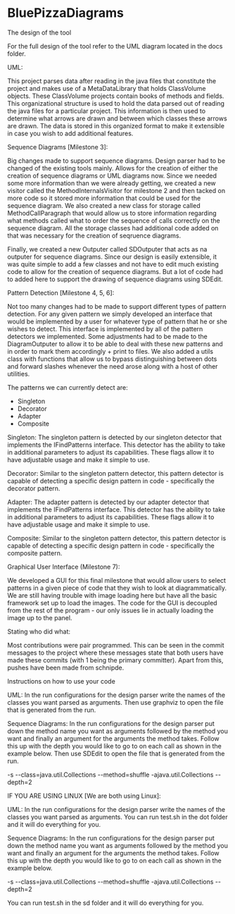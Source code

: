 # BluePizzaDiagrams

The design of the tool

For the full design of the tool refer to the UML diagram located in the docs folder.

UML:

This project parses data after reading in the java files that constitute the project and makes use of a MetaDataLibrary that holds ClassVolume objects.  These ClassVolume projects contain books of methods and fields.  This organizational structure is used to hold the data parsed out of reading the java files for a particular project.  This information is then used to determine what arrows are drawn and between which classes these arrows are drawn.  The data is stored in this organized format to make it extensible in case you wish to add additional features.


Sequence Diagrams [Milestone 3]:

Big changes made to support sequence diagrams.  Design parser had to be changed of the existing tools mainly.  Allows for the creation of either the creation of sequence diagrams or UML diagrams now.  Since we needed some more information than we were already getting, we created a new visitor called the MethodInternalsVisitor for milestone 2 and then tacked on more code so it stored more information that could be used for the sequence diagram.  We also created a new class for storage called MethodCallParagraph that would allow us to store information regarding what methods called what to order the sequence of calls correctly on the sequence diagram.  All the storage classes had additional code added on that was necessary for the creation of seqruence diagrams. 

Finally, we created a new Outputer called SDOutputer that acts as na outputer for sequence diagrams.  Since our design is easily extensible, it was quite simple to add a few classes and not have to edit much existing code to allow for the creation of sequence diagrams.  But a lot of code had to added here to support the drawing of sequence diagrams using SDEdit.

Pattern Detection [Milestone 4, 5, 6]:

Not too many changes had to be made to support different types of pattern detection.  For any given pattern we simply developed an interface that would be implemented by a user for whatever type of pattern that he or she wishes to detect.  This interface is implemented by all of the pattern detectors we implemented.  Some adjustments had to be made to the DiagramOutputer to allow it to be able to deal with these new patterns and in order to mark them accordingly + print to files.  We also added a utils class with functions that allow us to bypass distinguishing between dots and forward slashes whenever the need arose along with a host of other utilities.

The patterns we can currently detect are:

- Singleton
- Decorator
- Adapter
- Composite

Singleton:
The singleton pattern is detected by our singleton detector that implements the IFindPatterns interface.  This detector has the ability to take in additional parameters to adjust its capabilities.  These flags allow it to have adjustable usage and make it simple to use.

Decorator:
Similar to the singleton pattern detector, this pattern detector is capable of detecting a specific design pattern in code - specifically the decorator pattern.

Adapter:
The adapter pattern is detected by our adapter detector that implements the IFindPatterns interface.  This detector has the ability to take in additional parameters to adjust its capabilities.  These flags allow it to have adjustable usage and make it simple to use.

Composite:
Similar to the singleton pattern detector, this pattern detector is capable of detecting a specific design pattern in code - specifically the composite pattern.

Graphical User Interface (Milestone 7): 

We developed a GUI for this final milestone that would allow users to select patterns in a given piece of code that they wish to look at diagrammatically.  We are still having trouble with image loading here but have all the basic framework set up to load the images.  The code for the GUI is decoupled from the rest of the program - our only issues lie in actually loading the image up to the panel.


Stating who did what:

Most contributions were pair programmed.  This can be seen in the commit messages to the project where these messages state that both users have made these commits (with 1 being the primary committer).  Apart from this, pushes have been made from schnipde.


Instructions on how to use your code

UML:
In the run configurations for the design parser write the names of the classes you want parsed as arguments.  Then use graphviz to open the file that is generated from the run.

Sequence Diagrams:
In the run configurations for the design parser put down the method name you want as arguments followed by the method you want and finally an argument for the arguments the method takes.  Follow this up with the depth you would like to go to on each call as shown in the example below.  Then use SDEdit to open the file that is generated from the run.

-s --class=java.util.Collections --method=shuffle -ajava.util.Collections --depth=2

IF YOU ARE USING LINUX [We are both using Linux]:

UML:
In the run configurations for the design parser write the names of the classes you want parsed as arguments. You can run test.sh in the dot folder and it will do everything for you.

Sequence Diagrams:
In the run configurations for the design parser put down the method name you want as arguments followed by the method you want and finally an argument for the arguments the method takes.  Follow this up with the depth you would like to go to on each call as shown in the example below.

-s --class=java.util.Collections --method=shuffle -ajava.util.Collections --depth=2

You can run test.sh in the sd folder and it will do everything for you.
